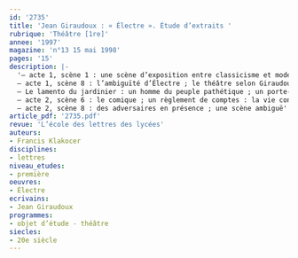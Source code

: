 ```yaml
---
id: '2735'
title: 'Jean Giraudoux : « Électre ». Étude d’extraits '
rubrique: 'Théâtre [1re]'
annee: '1997'
magazine: 'n°13 15 mai 1998'
pages: '15'
description: |-
  '– acte 1, scène 1 : une scène d’exposition entre classicisme et modernité ; une scène emblématique de la technique de Giraudoux
  – acte 1, scène 8 : l’ambiguïté d’Électre ; le théâtre selon Giraudoux
  – Le lamento du jardinier : un homme du peuple pathétique ; un porte-parole de Giraudoux ; les révélations du jardinier
  – acte 2, scène 6 : le comique ; un règlement de comptes : la vie conjugale au jour le jour ; le mélange des genres comme dramaturgie ; la fatalité en marche, la force du destin
  – acte 2, scène 8 : des adversaires en présence ; une scène ambiguë'
article_pdf: '2735.pdf'
revue: 'L’école des lettres des lycées'
auteurs:
- Francis Klakocer
disciplines:
- lettres
niveau_etudes:
- première
oeuvres:
- Électre
ecrivains:
- Jean Giraudoux
programmes:
- objet d’étude - théâtre
siecles:
- 20e siècle
---
```


